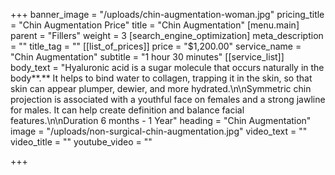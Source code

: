 +++
banner_image = "/uploads/chin-augmentation-woman.jpg"
pricing_title = "Chin Augmentation Price"
title = "Chin Augmentation"
[menu.main]
parent = "Fillers"
weight = 3
[search_engine_optimization]
meta_description = ""
title_tag = ""
[[list_of_prices]]
price = "$1,200.00"
service_name = "Chin Augmentation"
subtitle = "1 hour 30 minutes"
[[service_list]]
body_text = "Hyaluronic acid is a sugar molecule that occurs naturally in the body**.** It helps to bind water to collagen, trapping it in the skin, so that skin can appear plumper, dewier, and more hydrated.\n\nSymmetric chin projection is associated with a youthful face on females and a strong jawline for males. It can help create definition and balance facial features.\n\nDuration 6 months - 1 Year"
heading = "Chin Augmentation"
image = "/uploads/non-surgical-chin-augmentation.jpg"
video_text = ""
video_title = ""
youtube_video = ""

+++
